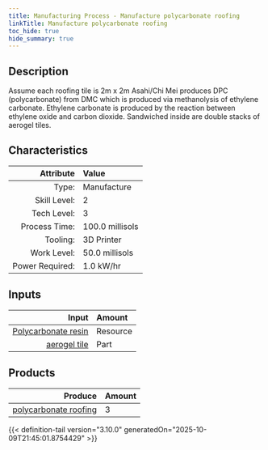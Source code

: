 ```yaml
---
title: Manufacturing Process - Manufacture polycarbonate roofing
linkTitle: Manufacture polycarbonate roofing
toc_hide: true
hide_summary: true
---
```

<!-- This is generated by the MarsSim HelpGenertor, do not edit. -->

## Description
 Assume each roofing tile is 2m x 2m&#10;&#9;&#9;&#9;Asahi/Chi Mei produces DPC (polycarbonate) from DMC which is produced via&#10;&#9;&#9;&#9;methanolysis of ethylene carbonate. Ethylene carbonate is produced by the&#10;&#9;&#9;&#9;reaction between ethylene oxide and carbon dioxide. Sandwiched inside are &#10;&#9;&#9;&#9;double stacks of aerogel tiles.&#10;&#9;&#9;

## Characteristics

| Attribute      | Value |
|--------:|:------|
|Type:|Manufacture|
|Skill Level:|2|
|Tech Level:|3|
|Process Time:|100.0 millisols|
|Tooling:|3D Printer|
|Work Level:|50.0 millisols|
|Power Required:|1.0 kW/hr|

## Inputs

| Input      | Amount |
|--------:|:------|
|[Polycarbonate resin](/docs/definitions/resource/polycarbonate-resin)|Resource|3.5 kg|
|[aerogel tile](/docs/definitions/part/aerogel-tile)|Part|8|

## Products


| Produce      | Amount |
|--------:|:------|
|[polycarbonate roofing](/docs/definitions/part/polycarbonate-roofing)|3|



{{< definition-tail version="3.10.0" generatedOn="2025-10-09T21:45:01.8754429" >}}



